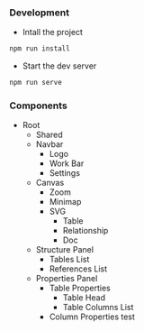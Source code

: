 ### Development

* Intall the project
```cmd
npm run install
```

* Start the dev server
```cmd
npm run serve
```

### Components

* Root
    * Shared
    * Navbar
        * Logo
        * Work Bar
        * Settings
    * Canvas
        * Zoom
        * Minimap
        * SVG
            * Table 
            * Relationship
            * Doc
    * Structure Panel
        * Tables List
        * References List
    * Properties Panel
        * Table Properties
            * Table Head 
            * Table Columns List
        * Column Properties
        test
